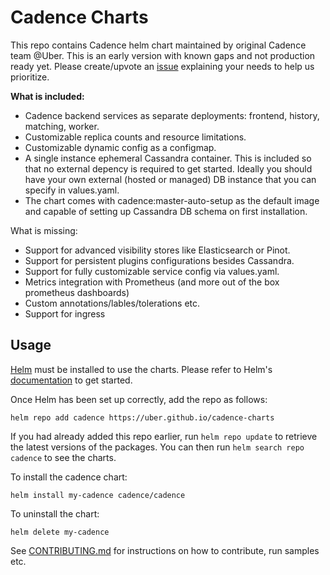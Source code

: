 # Cadence Charts

This repo contains Cadence helm chart maintained by original Cadence team @Uber.
This is an early version with known gaps and not production ready yet. 
Please create/upvote an [issue]([url](https://github.com/uber/cadence-charts/issues)) explaining your needs to help us prioritize.

**What is included:**
- Cadence backend services as separate deployments: frontend, history, matching, worker.
- Customizable replica counts and resource limitations.
- Customizable dynamic config as a configmap.
- A single instance ephemeral Cassandra container. This is included so that no external depency is required to get started. Ideally you should have your own external (hosted or managed) DB instance that you can specify in values.yaml.
- The chart comes with cadence:master-auto-setup as the default image and capable of setting up Cassandra DB schema on first installation.


What is missing:
- Support for advanced visibility stores like Elasticsearch or Pinot.
- Support for persistent plugins configurations besides Cassandra.
- Support for fully customizable service config via values.yaml.
- Metrics integration with Prometheus (and more out of the box prometheus dashboards)
- Custom annotations/lables/tolerations etc.
- Support for ingress

## Usage

[Helm](https://helm.sh) must be installed to use the charts.  Please refer to
Helm's [documentation](https://helm.sh/docs) to get started.

Once Helm has been set up correctly, add the repo as follows:

```
helm repo add cadence https://uber.github.io/cadence-charts
```

If you had already added this repo earlier, run `helm repo update` to retrieve
the latest versions of the packages.  You can then run `helm search repo
cadence` to see the charts.

To install the cadence chart:

    helm install my-cadence cadence/cadence

To uninstall the chart:

    helm delete my-cadence

See [CONTRIBUTING.md](CONTRIBUTING.md) for instructions on how to contribute, run samples etc.
